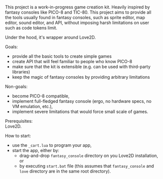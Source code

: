 This project is a work-in-progress game creation kit. Heavily inspired by fantasy consoles like PICO-8 and TIC-80. This project aims to provide all the tools usually found in fantasy consoles, such as sprite editor, map editor, sound editor, and API, without imposing harsh limitations on user such as code tokens limit.

Under the hood, it's wrapper around Love2D.

Goals:
- provide all the basic tools to create simple games
- create API that will feel familiar to people who know PICO-8
- make sure that the kit is extensible (e.g. can be used with third-party libraries)
- keep the magic of fantasy consoles by providing arbitrary limitations

Non-goals:
- become PICO-8 compatible,
- implement full-fledged fantasy console (ergo, no hardware specs, no VM emulation, etc.),
- implement severe limitations that would force small scale of games.

Prerequisites:  
Love2D.

How to start:
- use the `_cart.lua` to program your app,
- start the app, either by:
	- drag-and-drop `fantasy_console` directory on you Love2D installation, or
	- by executing `start.bat` file (this assumes that `fantasy_console` and `love` directory are in the same root directory).



